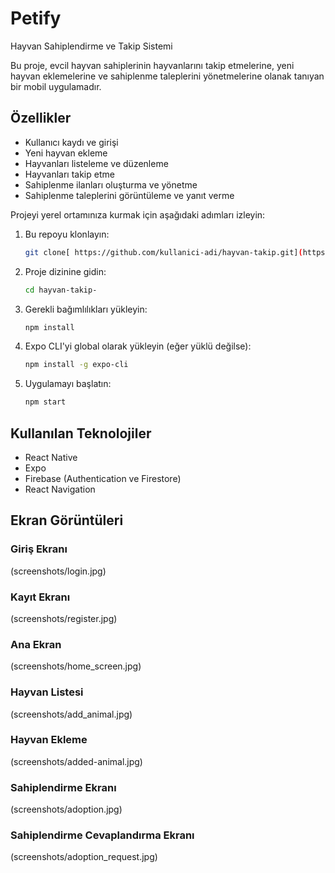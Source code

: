 # Petify
Hayvan Sahiplendirme ve Takip Sistemi

Bu proje, evcil hayvan sahiplerinin hayvanlarını takip etmelerine, yeni hayvan eklemelerine ve sahiplenme taleplerini yönetmelerine olanak tanıyan bir mobil uygulamadır.

## Özellikler

- Kullanıcı kaydı ve girişi
- Yeni hayvan ekleme
- Hayvanları listeleme ve düzenleme
- Hayvanları takip etme
- Sahiplenme ilanları oluşturma ve yönetme
- Sahiplenme taleplerini görüntüleme ve yanıt verme

Projeyi yerel ortamınıza kurmak için aşağıdaki adımları izleyin:

1. Bu repoyu klonlayın:
    ```sh
    git clone[ https://github.com/kullanici-adi/hayvan-takip.git](https://github.com/mertbalcii/Petify.git)
    ```

2. Proje dizinine gidin:
    ```sh
    cd hayvan-takip-
    ```

3. Gerekli bağımlılıkları yükleyin:
    ```sh
    npm install
    ```

4. Expo CLI'yi global olarak yükleyin (eğer yüklü değilse):
    ```sh
    npm install -g expo-cli
    ```

5. Uygulamayı başlatın:
    ```sh
    npm start
    ```

## Kullanılan Teknolojiler

- React Native
- Expo
- Firebase (Authentication ve Firestore)
- React Navigation

## Ekran Görüntüleri

### Giriş Ekranı
(screenshots/login.jpg)

### Kayıt Ekranı
(screenshots/register.jpg)

### Ana Ekran
(screenshots/home_screen.jpg)

### Hayvan Listesi
(screenshots/add_animal.jpg)

### Hayvan Ekleme
(screenshots/added-animal.jpg)

### Sahiplendirme Ekranı
(screenshots/adoption.jpg)

### Sahiplendirme Cevaplandırma Ekranı
(screenshots/adoption_request.jpg)

